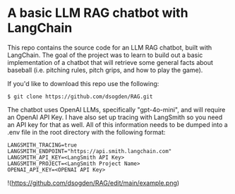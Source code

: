 # A basic LLM RAG chatbot with LangChain

This repo contains the source code for an LLM RAG chatbot, built with LangChain. The goal of the project was to learn to build out a basic implementation of a chatbot that will retrieve some general facts about baseball (i.e. pitching rules, pitch grips, and how to play the game).

If you'd like to download this repo use the following:
```
$ git clone https://github.com/dsogden/RAG.git
```

The chatbot uses OpenAI LLMs, specifically "gpt-4o-mini", and will require an OpenAI API Key. I have also set up tracing with LangSmith so you need an API key for that as well. All of this information needs to be dumped into a .env file in the root directory with the following format:
```
LANGSMITH_TRACING=true
LANGSMITH_ENDPOINT="https://api.smith.langchain.com"
LANGSMITH_API_KEY=<LangSmith API Key>
LANGSMITH_PROJECT=<LangSmith Project Name>
OPENAI_API_KEY=<OPENAI API Key>
```

!(https://github.com/dsogden/RAG/edit/main/example.png)
